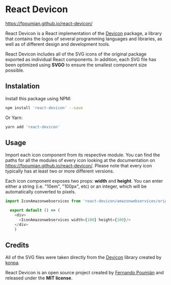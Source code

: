 # React Devicon
https://fpoumian.github.io/react-devicon/

React Devicon is a React implementation of the [Devicon](https://github.com/konpa/devicon) package, a library that contains the logos of several programming languages and libraries, as well as of different design and development tools.

React Devicon includes all of the SVG icons of the original package exported as individual React components. In addition, each SVG file has been optimized using **SVGO** to ensure the smallest component size possible.

## Instalation
Install this package using NPM:
```bash
npm install 'react-devicon' --save
```
Or Yarn:
```bash
yarn add 'react-devicon'
```

## Usage
Import each icon component from its respective module. You can find the paths for all the modules of every icon looking at the documentation on https://fpoumian.github.io/react-devicon/. Please note that every icon typically has at least two or more different versions.

Each icon component exposes two props: **width** and **height**. You can enter either a string (i.e. "10em", "100px", etc) or an integer, which will be automatically converted to pixels.

```js
import IconAmazonwebservices from 'react-devicon/amazonwebservices/original'

  export default () => (
    <div>
      <IconAmazonwebservices width={100} height={100}/>
    </div>
    )
```

## Credits
All of the SVG files were taken directly from the [Devicon](https://github.com/konpa/devicon) library created by [konpa](https://github.com/konpa).

React Devicon is an open source project created by [Fernando Poumián](https://github.com/fpoumian) and released under the **MIT license**.
